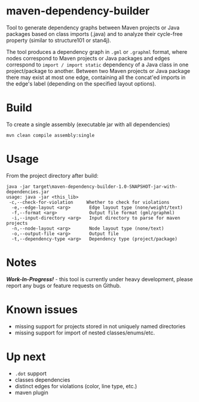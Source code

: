 # maven-dependency-builder
Tool to generate dependency graphs between Maven projects or Java packages based on class imports (.java) and to analyze their cycle-free property (similar to structure101 or stan4j).

The tool produces a dependency graph in `.gml` or `.graphml` format, where nodes correspond to Maven projects or Java packages and edges correspond to `import / import static` dependency of a Java class in one project/package to another.
Between two Maven projects or Java package there may exist at most one edge, containing all the concat'ed imports in the edge's label (depending on the specified layout options).

# Build
To create a single assembly (executable jar with all dependencies)
```
mvn clean compile assembly:single
```

# Usage
From the project directory after build:
```
java -jar target\maven-dependency-builder-1.0-SNAPSHOT-jar-with-dependencies.jar
usage: java -jar <this_lib>
 -c,--check-for-violation     Whether to check for violations
  -e,--edge-layout <arg>       Edge layout type (none/weight/text)
  -f,--format <arg>            Output file format (gml/graphml)
  -i,--input-directory <arg>   Input directory to parse for maven projects
  -n,--node-layout <arg>       Node layout type (none/text)
  -o,--output-file <arg>       Output file
  -t,--dependency-type <arg>   Dependency type (project/package)
```
# Notes
**_Work-In-Progress!_** - this tool is currently under heavy development, please report any bugs or feature requests on Github.

# Known issues
* missing support for projects stored in not uniquely named directories
* missing support for import of nested classes/enums/etc.

# Up next
* `.dot` support
* classes dependencies
* distinct edges for violations (color, line type, etc.)
* maven plugin

